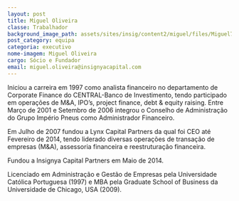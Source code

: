 ```yaml
---
layout: post
title: Miguel Oliveira
classe: Trabalhador
background_image_path: assets/sites/insig/content2/miguel/files/Miguel7462.jpg
post_category: equipa
categoria: executivo
nome-imagem: Miguel Oliveira
cargo: Sócio e Fundador
email: miguel.oliveira@insignyacapital.com
---
```

Iniciou a carreira em 1997 como analista financeiro no departamento de Corporate Finance do CENTRAL-Banco de Investimento, tendo participado em operações de M&A, IPO’s, project finance, debt & equity raising. Entre Março de 2001 e Setembro de 2006 integrou o Conselho de Administração do Grupo Império Pneus como Administrador Financeiro.

Em Julho de 2007 fundou a Lynx Capital Partners da qual foi CEO até Fevereiro de 2014, tendo liderado diversas operações de transação de empresas (M&A), assessoria financeira e reestruturação financeira.

Fundou a Insignya Capital Partners em Maio de 2014.

Licenciado em Administração e Gestão de Empresas pela Universidade Católica Portuguesa (1997) e MBA pela Graduate School of Business da Universidade de Chicago, USA (2009).
